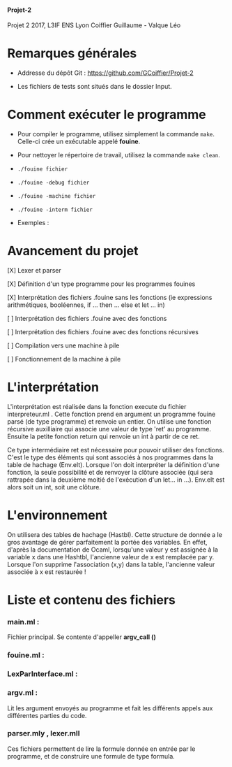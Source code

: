 #### Projet-2
Projet 2 2017, L3IF ENS Lyon
Coiffier Guillaume - Valque Léo

# Remarques générales

- Addresse du dépôt Git : https://github.com/GCoiffier/Projet-2

- Les fichiers de tests sont situés dans le dossier Input.

# Comment exécuter le programme

- Pour compiler le programme, utilisez simplement la commande `make`. Celle-ci crée un exécutable appelé **fouine**.

- Pour nettoyer le répertoire de travail, utilisez la commande `make clean`.

- `./fouine fichier`

- `./fouine -debug fichier`

- `./fouine -machine fichier`

- `./fouine -interm fichier`

- Exemples :  

# Avancement du projet

[X] Lexer et parser

[X] Définition d'un type programme pour les programmes fouines

[X] Interprétation des fichiers .fouine sans les fonctions
  (ie expressions arithmétiques, booléennes, if ... then ... else et let ... in)

[ ] Interprétation des fichiers .fouine avec des fonctions

[ ] Interprétation des fichiers .fouine avec des fonctions récursives

[ ] Compilation vers une machine à pile

[ ] Fonctionnement de la machine à pile

# L'interprétation
L'interprétation est réalisée dans la fonction execute du fichier interpreteur.ml . Cette fonction prend en argument un programme fouine parsé (de type programme) et renvoie un entier. On utilise une fonction récursive auxilliaire qui associe une valeur de type 'ret' au programme. Ensuite la petite fonction return qui renvoie un int à partir de ce ret.

Ce type intermédiaire ret est nécessaire pour pouvoir utiliser des fonctions. C'est le type des éléments qui sont associés à nos programmes dans la table de hachage (Env.elt).
Lorsque l'on doit interpréter la définition d'une fonction, la seule possibilité et de renvoyer la clôture associée (qui sera rattrapée dans la deuxième moitié de l'exécution d'un let... in ...). Env.elt est alors soit un int, soit une clôture.

# L'environnement

On utilisera des tables de hachage (Hastbl). Cette structure de donnée a le gros avantage de gérer parfaitement la portée des variables. En effet, d'après la documentation de Ocaml, lorsqu'une valeur y est assignée à la variable x dans une Hashtbl, l'ancienne valeur de x est remplacée par y. Lorsque l'on supprime l'association (x,y) dans la table, l'ancienne valeur associée à x est restaurée !

# Liste et contenu des fichiers

### main.ml :
Fichier principal. Se contente d'appeller **argv_call ()**

### fouine.ml :

### LexParInterface.ml :

###

### argv.ml :
Lit les argument envoyés au programme et fait les différents appels aux différentes parties du code.

### parser.mly , lexer.mll
Ces fichiers permettent de lire la formule donnée en entrée par le programme, et de construire une formule de type formula.
